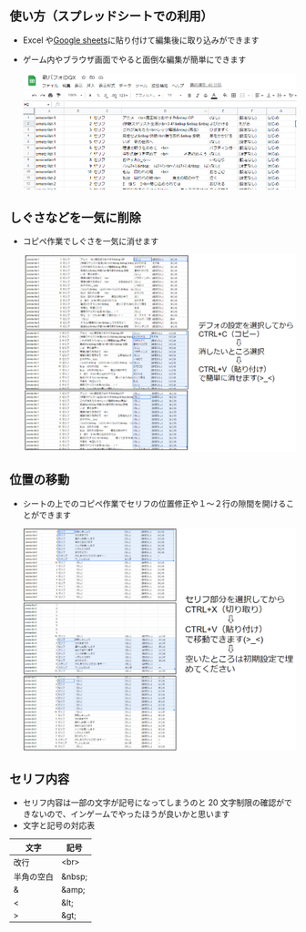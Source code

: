 ## 使い方（スプレッドシートでの利用）

-   Excel や[Google sheets](https://www.google.com/intl/ja_jp/sheets/about/)に貼り付けて編集後に取り込みができます
-   ゲーム内やブラウザ画面でやると面倒な編集が簡単にできます

    ![](./media/screen11.png)

## しぐさなどを一気に削除

-   コピペ作業でしぐさを一気に消せます

    ![](./media/screen13.png)

## 位置の移動

-   シートの上でのコピペ作業でセリフの位置修正や１～２行の隙間を開けることができます

    ![](./media/screen12.png)

## セリフ内容

-   セリフ内容は一部の文字が記号になってしまうのと 20 文字制限の確認ができないので、インゲームでやったほうが良いかと思います
-   文字と記号の対応表

| 文字       | 記号    |
| ---------- | ------- |
| 改行       | \<br\>  |
| 半角の空白 | \&nbsp; |
| &          | \&amp;  |
| <          | \&lt;   |
| >          | \&gt;   |

